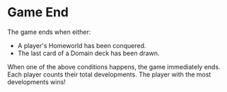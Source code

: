 # Game End

The game ends when either:

- A player's Homeworld has been conquered.
- The last card of a Domain deck has been drawn.
  
When one of the above conditions happens, the game immediately ends. Each player counts their total developments. The player with the most developments wins!